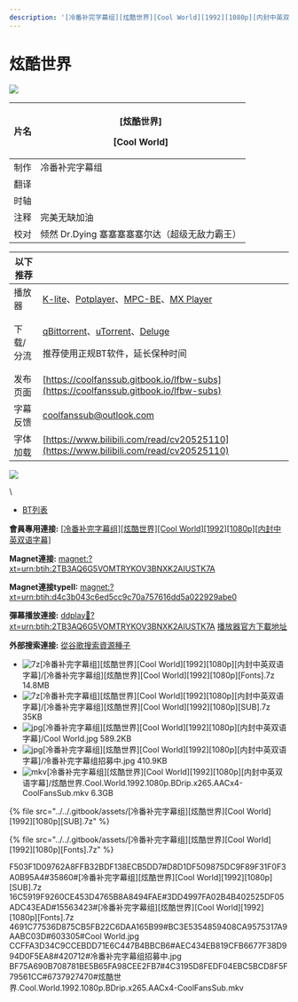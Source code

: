 ```yaml
---
description: '[冷番补完字幕组][炫酷世界][Cool World][1992][1080p][内封中英双语字幕]'
---
```


# 炫酷世界

![](https://img.gejiba.com/images/87829831b501266cae682a28140a60d8.jpg)

| 片名 | <p>[炫酷世界]</p><p>[Cool World]</p> |
| -- | -------------------------------- |
| 制作 | 冷番补完字幕组                          |
| 翻译 |                                  |
| 时轴 |                                  |
| 注释 | 完美无缺加油                           |
| 校对 | 倾然 Dr.Dying 塞塞塞塞塞尔达（超级无敌力霸王）     |

&#x20;

| 以下推荐  |                                                                                                                                                                                                                                              |
| ----- | -------------------------------------------------------------------------------------------------------------------------------------------------------------------------------------------------------------------------------------------- |
| 播放器   | [K-lite](https://codecguide.com/download\_kl.htm)、[Potplayer](https://potplayer.daum.net/)、[MPC-BE](https://sourceforge.net/projects/mpcbe/)、[MX Player](https://www.lanzoui.com/b688551)                                                    |
| 下载/分流 | <p><a href="https://github.com/c0re100/qBittorrent-Enhanced-Edition/releases">qBittorrent</a>、<a href="https://hungryxhz.lanzouu.com/iUAtd058gd4h">uTorrent</a>、<a href="https://deluge-torrent.org/">Deluge</a></p><p>推荐使用正规BT软件，延长保种时间</p> |
| 发布页面  | [https://coolfanssub.gitbook.io/lfbw-subs](https://coolfanssub.gitbook.io/lfbw-subs)                                                                                                                                                         |
| 字幕反馈  | coolfanssub@outlook.com                                                                                                                                                                                                                      |
| 字体加载  | [https://www.bilibili.com/read/cv20525110](https://www.bilibili.com/read/cv20525110)                                                                                                                                                         |

&#x20;

![](https://img.gejiba.com/images/978071a1a11bf17e9f995c7a73e90c02.jpg)

&#x20;

&#x20;

\


* [BT列表](https://share.dmhy.org/topics/view/639198\_Cool\_World\_1992\_1080p.html#tabs-1)

**會員專用連接:** [\[冷番补完字幕组\]\[炫酷世界\]\[Cool World\]\[1992\]\[1080p\]\[内封中英双语字幕\]](https://dl.dmhy.org/2023/05/03/d4c3b043c6ed5cc9c70a757616dd5a022929abe0.torrent)

**Magnet連接:** [magnet:?xt=urn:btih:2TB3AQ6G5VOMTRYKOV3BNXK2AIUSTK7A](https://magnet/?xt=urn:btih:2TB3AQ6G5VOMTRYKOV3BNXK2AIUSTK7A\&dn=\&tr=http%3A%2F%2F104.143.10.186%3A8000%2Fannounce\&tr=udp%3A%2F%2F104.143.10.186%3A8000%2Fannounce\&tr=http%3A%2F%2Ftracker.openbittorrent.com%3A80%2Fannounce\&tr=http%3A%2F%2Ftracker3.itzmx.com%3A6961%2Fannounce\&tr=http%3A%2F%2Ftracker4.itzmx.com%3A2710%2Fannounce\&tr=http%3A%2F%2Ftracker.publicbt.com%3A80%2Fannounce\&tr=http%3A%2F%2Ftracker.prq.to%2Fannounce\&tr=http%3A%2F%2Fopen.acgtracker.com%3A1096%2Fannounce\&tr=https%3A%2F%2Ft-115.rhcloud.com%2Fonly\_for\_ylbud\&tr=http%3A%2F%2Ftracker1.itzmx.com%3A8080%2Fannounce\&tr=http%3A%2F%2Ftracker2.itzmx.com%3A6961%2Fannounce\&tr=udp%3A%2F%2Ftracker1.itzmx.com%3A8080%2Fannounce\&tr=udp%3A%2F%2Ftracker2.itzmx.com%3A6961%2Fannounce\&tr=udp%3A%2F%2Ftracker3.itzmx.com%3A6961%2Fannounce\&tr=udp%3A%2F%2Ftracker4.itzmx.com%3A2710%2Fannounce\&tr=http%3A%2F%2Fnyaa.tracker.wf%3A7777%2Fannounce)

**Magnet連接typeII:** [magnet:?xt=urn:btih:d4c3b043c6ed5cc9c70a757616dd5a022929abe0](https://magnet/?xt=urn:btih:d4c3b043c6ed5cc9c70a757616dd5a022929abe0)

**彈幕播放連接:** [ddplay:magnet:?xt=urn:btih:2TB3AQ6G5VOMTRYKOV3BNXK2AIUSTK7A](ddplay:magnet:?xt=urn:btih:2TB3AQ6G5VOMTRYKOV3BNXK2AIUSTK7A\&dn=\&tr=http%3A%2F%2F104.143.10.186%3A8000%2Fannounce\&tr=udp%3A%2F%2F104.143.10.186%3A8000%2Fannounce\&tr=http%3A%2F%2Ftracker.openbittorrent.com%3A80%2Fannounce\&tr=http%3A%2F%2Ftracker3.itzmx.com%3A6961%2Fannounce\&tr=http%3A%2F%2Ftracker4.itzmx.com%3A2710%2Fannounce\&tr=http%3A%2F%2Ftracker.publicbt.com%3A80%2Fannounce\&tr=http%3A%2F%2Ftracker.prq.to%2Fannounce\&tr=http%3A%2F%2Fopen.acgtracker.com%3A1096%2Fannounce\&tr=https%3A%2F%2Ft-115.rhcloud.com%2Fonly\_for\_ylbud\&tr=http%3A%2F%2Ftracker1.itzmx.com%3A8080%2Fannounce\&tr=http%3A%2F%2Ftracker2.itzmx.com%3A6961%2Fannounce\&tr=udp%3A%2F%2Ftracker1.itzmx.com%3A8080%2Fannounce\&tr=udp%3A%2F%2Ftracker2.itzmx.com%3A6961%2Fannounce\&tr=udp%3A%2F%2Ftracker3.itzmx.com%3A6961%2Fannounce\&tr=udp%3A%2F%2Ftracker4.itzmx.com%3A2710%2Fannounce\&tr=http%3A%2F%2Fnyaa.tracker.wf%3A7777%2Fannounce) [播放器官方下載地址](http://www.dandanplay.com/?from=dmhy)

**外部搜索連接:** [從谷歌搜索資源種子](https://www.google.com/search?oe=utf-8\&q=d4c3b043c6ed5cc9c70a757616dd5a022929abe0)



* ![7z](https://share.dmhy.org/images/icon/7z.gif)\[冷番补完字幕组]\[炫酷世界]\[Cool World]\[1992]\[1080p]\[内封中英双语字幕]/\[冷番补完字幕组]\[炫酷世界]\[Cool World]\[1992]\[1080p]\[Fonts].7z 14.8MB
* ![7z](https://share.dmhy.org/images/icon/7z.gif)\[冷番补完字幕组]\[炫酷世界]\[Cool World]\[1992]\[1080p]\[内封中英双语字幕]/\[冷番补完字幕组]\[炫酷世界]\[Cool World]\[1992]\[1080p]\[SUB].7z 35KB
* ![jpg](https://share.dmhy.org/images/icon/jpg.gif)\[冷番补完字幕组]\[炫酷世界]\[Cool World]\[1992]\[1080p]\[内封中英双语字幕]/Cool World.jpg 589.2KB
* ![jpg](https://share.dmhy.org/images/icon/jpg.gif)\[冷番补完字幕组]\[炫酷世界]\[Cool World]\[1992]\[1080p]\[内封中英双语字幕]/冷番补完字幕组招募中.jpg 410.9KB
* ![mkv](https://share.dmhy.org/images/icon/mkv.gif)\[冷番补完字幕组]\[炫酷世界]\[Cool World]\[1992]\[1080p]\[内封中英双语字幕]/炫酷世界.Cool.World.1992.1080p.BDrip.x265.AACx4-CoolFansSub.mkv 6.3GB

{% file src="../../.gitbook/assets/[冷番补完字幕组][炫酷世界][Cool World][1992][1080p][SUB].7z" %}

{% file src="../../.gitbook/assets/[冷番补完字幕组][炫酷世界][Cool World][1992][1080p][Fonts].7z" %}

F503F1D09762A8FFB32BDF138ECB5DD7#D8D1DF509875DC9F89F31F0F3A0B95A4#35860#\[冷番补完字幕组]\[炫酷世界]\[Cool World]\[1992]\[1080p]\[SUB].7z 16C5919F9260CE453D4765B8A8494FAE#3DD4997FA02B4B402525DF05ADC43EAD#15563423#\[冷番补完字幕组]\[炫酷世界]\[Cool World]\[1992]\[1080p]\[Fonts].7z 4691C77536D875CB5FB22C6DAA165B99#BC3E5354859408CA9575317A9AABC03D#603305#Cool World.jpg CCFFA3D34C9CCEBDD71E6C447B4BBCB6#AEC434EB819CFB6677F38D994D0F5EA8#420712#冷番补完字幕组招募中.jpg BF75A690B708781BE5B65FA98CEE2FB7#4C3195D8FEDF04EBC5BCD8F5F79561CC#6737927470#炫酷世界.Cool.World.1992.1080p.BDrip.x265.AACx4-CoolFansSub.mkv

